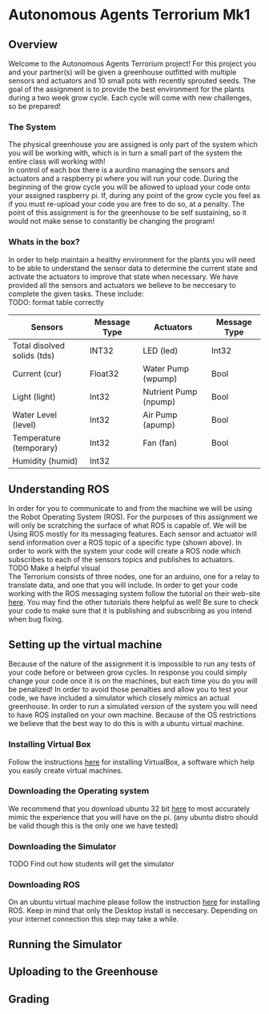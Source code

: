 # Autonomous Agents Terrorium Mk1 #

## Overview ##
Welcome to the Autonomous Agents Terrorium project! For this project you and your partner(s) 
will be given a greenhouse outfitted with multiple sensors and actuators and 10 small pots
with recently sprouted seeds. The goal of the assignment is to provide the best environment
for the plants during a two week grow cycle. Each cycle will come with new challenges, so
be prepared!  

### The System ###
The physical greenhouse you are assigned is only part of the system which you will be 
working with, which is in turn a small part of the system the entire class will working with!  
In control of each box there is a aurdino managing the sensors and actuators and a raspberry
pi where you will run your code. During the beginning of the grow cycle you will be allowed
to upload your code onto your assigned raspberry pi. If, during any point of the grow cycle
you feel as if you must re-upload your code you are free to do so, at a penalty. The point
of this assignment is for the greenhouse to be self sustaining, so it would not make sense
to constantly be changing the program!

### Whats in the box? ###
In order to help maintain a healthy environment for the plants you will need to be able 
to understand the sensor data to determine the current state and activate the actuators
to improve that state when necessary.
We have provided all the sensors and actuators we believe to be neccesary to complete the 
given tasks. These include:  
TODO: format table correctly

| Sensors                     | Message Type | Actuators             | Message Type |
|-----------------------------|--------------|-----------------------|--------------|
| Total disolved solids (tds) | INT32        | LED (led)             | Int32        |
| Current (cur)               | Float32      | Water Pump (wpump)    | Bool         |
| Light (light)               | Int32        | Nutrient Pump (npump) | Bool         |
| Water Level (level)         | Int32        | Air Pump (apump)      | Bool         |
| Temperature (temporary)     | Int32        | Fan (fan)             | Bool         |
| Humidity (humid)            | Int32        |                       |              |



## Understanding ROS ##
In order for you to communicate to and from the machine we will be using the Robot Operating System
(ROS). For the purposes of this assignment we will only be scratching the surface of what ROS is 
capable of. We will be Using ROS mostly for its messaging features. Each sensor and actuator will
send information over a ROS topic of a specific type (shown above). In order to work with the system
your code will create a ROS node which subscribes to each of the sensors topics and publishes to 
actuators.  
TODO Make a helpful visual  
The Terrorium consists of three nodes, one for an arduino, one for a relay to translate data,
and one that you will include. In order to get your code working with the ROS messaging system
follow the tutorial on their web-site [here](TODO:findURL.com). You may find the other tutorials 
there helpful as well! Be sure to check your code to make sure that it is publishing and subscribing
as you intend when bug fixing.
## Setting up the virtual machine ##
Because of the nature of the assignment it is impossible to run any tests of your code before
or between grow cycles. In response you could simply change your code once it is on the machines,
but each time you do you will be penalized! In order to avoid those penalties and allow you to
test your code, we have included a simulator which closely mimics an actual greenhouse. In order
to run a simulated version of the system you will need to have ROS installed on your 
own machine. Because of the OS restrictions we believe that the best way to do this is with a
ubuntu virtual machine.

### Installing Virtual Box ###
Follow the instructions [here](https://www.wikihow.com/Install-VirtualBox) for installing 
VirtualBox, a software which help you easily create virtual machines.

### Downloading the Operating system ###
We recommend that you download ubuntu 32 bit [here](https://ubuntu-mate.org/download/) to most
accurately mimic the experience that you will have on the pi. (any ubuntu distro should be valid
though this is the only one we have tested)

### Downloading the Simulator ###
TODO Find out how students will get the simulator

### Downloading ROS ###
On an ubuntu virtual machine please follow the instruction
[here](https://wiki.ros.org/melodic/Installation/Ubuntu_) for installing ROS.
Keep in mind that only the Desktop install is neccesary. Depending on your internet connection
this step may take a while.

## Running the Simulator ##

## Uploading to the Greenhouse ##

## Grading ##

